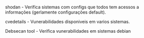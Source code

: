shodan - Verifica sistemas com configs que todos tem acessos a informações (gerlamente configurações default).

cvedetails - Vunerabilidades disponiveis em varios sistemas.

Debsecan tool - Verifica vunerabilidades em sistemas debian

